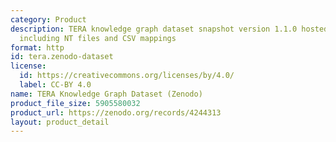 ```yaml
---
category: Product
description: TERA knowledge graph dataset snapshot version 1.1.0 hosted on Zenodo,
  including NT files and CSV mappings
format: http
id: tera.zenodo-dataset
license:
  id: https://creativecommons.org/licenses/by/4.0/
  label: CC-BY 4.0
name: TERA Knowledge Graph Dataset (Zenodo)
product_file_size: 5905580032
product_url: https://zenodo.org/records/4244313
layout: product_detail
---
```

